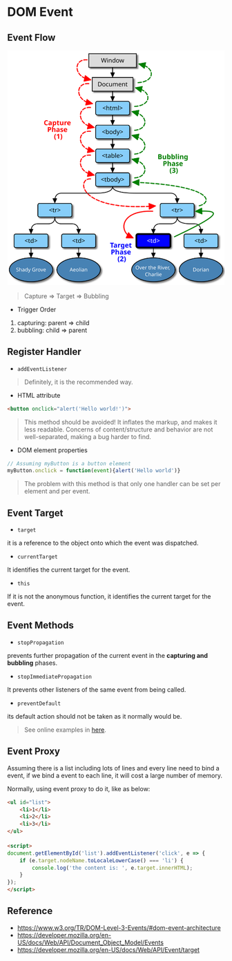 # DOM Event

## Event Flow

<img src="./../../../assets/dom_events_model.svg" />

> Capture => Target => Bubbling

- Trigger Order

1. capturing: parent => child
2. bubbling: child => parent

## Register Handler

- `addEventListener`

> Definitely, it is the recommended way.

- HTML attribute

```html
<button onclick="alert('Hello world!')">
```

> This method should be avoided! It inflates the markup, and makes it less readable. Concerns of content/structure and behavior are not well-separated, making a bug harder to find.

- DOM element properties

```js
// Assuming myButton is a button element
myButton.onclick = function(event){alert('Hello world')}
```

> The problem with this method is that only one handler can be set per element and per event.

## Event Target

- `target`

it is a reference to the object onto which the event was dispatched.

- `currentTarget`

It identifies the current target for the event.

- `this`

If it is not the anonymous function, it identifies the current target for the event.

## Event Methods

- `stopPropagation`

prevents further propagation of the current event in the **capturing and bubbling** phases.

- `stopImmediatePropagation`

It prevents other listeners of the same event from being called.

- `preventDefault`

its default action should not be taken as it normally would be.

> See online examples in [here](https://stackblitz.com/edit/bert-web-event).

## Event Proxy

Assuming there is a list including lots of lines and every line need to bind a event, if we bind a event to each line, it will cost a large number of memory.

Normally, using event proxy to do it, like as below:

```html
<ul id="list">
    <li>1</li>
    <li>2</li>
    <li>3</li>
</ul>

<script>
document.getElementById('list').addEventListener('click', e => {
    if (e.target.nodeName.toLocaleLowerCase() === 'li') {
        console.log('the content is: ', e.target.innerHTML);
    }
});
</script>
```

## Reference

- <https://www.w3.org/TR/DOM-Level-3-Events/#dom-event-architecture>
- <https://developer.mozilla.org/en-US/docs/Web/API/Document_Object_Model/Events>
- <https://developer.mozilla.org/en-US/docs/Web/API/Event/target>
